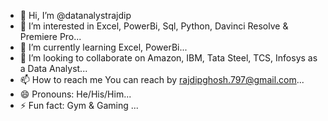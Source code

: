 - 👋 Hi, I’m @datanalystrajdip
- 👀 I’m interested in Excel, PowerBi, Sql, Python, Davinci Resolve & Premiere Pro...
- 🌱 I’m currently learning Excel, PowerBi...
- 💞️ I’m looking to collaborate on Amazon, IBM, Tata Steel, TCS, Infosys as a Data Analyst...
- 📫 How to reach me You can reach by rajdipghosh.797@gmail.com...
- 😄 Pronouns: He/His/Him...
- ⚡ Fun fact: Gym & Gaming ...

<!---
datanalystrajdip/datanalystrajdip is a ✨ special ✨ repository because its `README.md` (this file) appears on your GitHub profile.
You can click the Preview link to take a look at your changes.
--->

